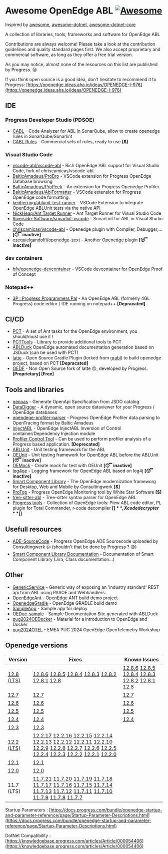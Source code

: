 # Awesome OpenEdge ABL [![Awesome](https://cdn.rawgit.com/sindresorhus/awesome/d7305f38d29fed78fa85652e3a63e154dd8e8829/media/badge.svg)](https://github.com/sindresorhus/awesome)

Inspired by [awesome](https://github.com/sindresorhus/awesome), [awesome-dotnet](https://github.com/quozd/awesome-dotnet), [awesome-dotnet-core](https://github.com/thangchung/awesome-dotnet-core)

A collection of libraries, tools, frameworks and software for OpenEdge ABL

Contributions are always welcome! Please take a look at the contribution guidelines and quality standard pages first.
We also accept proprietary and commercial software, as long as they offer a free trial version.

As you may notice, almost none of the resources on this list are published by Progress. 😢

If you think open source is a good idea, don't hesitate to recommend it to Progress: [https://openedge.ideas.aha.io/ideas/OPENEDGE-I-976](https://openedge.ideas.aha.io/ideas/OPENEDGE-I-976)

## IDE

### Progress Developer Studio (PDSOE)

- [CABL](https://github.com/Riverside-Software/sonar-openedge) - Code Analyzer for ABL in SonarQube, allow to create openedge rules in SonarQube/Sonarlint
- [CABL Rules](https://riverside-software.fr/) - Commercial sets of rules, ready to use **[$]**

### Visual Studio Code

- [vscode-abl/vscode-abl](https://github.com/vscode-abl/vscode-abl) - Rich OpenEdge ABL support for Visual Studio Code, fork of chriscamicas/vscode-abl.
- [BalticAmadeus/ProBro](https://github.com/BalticAmadeus/ProBro) - VSCode extension for Progress OpenEdge Database browsing
- [BalticAmadeus/ProPeek](https://github.com/BalticAmadeus/ProPeek) - An extension for Progress Openedge Profiler.
- [BalticAmadeus/AblFormatter](https://github.com/BalticAmadeus/AblFormatter) - VSCode extension for Progress OpenEdge code formatting.
- [kenherring/ablunit-test-runner](https://github.com/kenherring/ablunit-test-runner) - VSCode Extension to integrate OpenEdge ABLUnit tests via the native API
- [NickHeap/Ant Target Runner](https://github.com/NickHeap/vscode-ant) - Ant Target Runner for Visual Studio Code
- [Riverside-Software/sonarlint-vscode](https://github.com/Riverside-Software/sonarlint-vscode/releases) - SonarLint for ABL in Visual Studio Code
- [chriscamicas/vscode-abl](https://github.com/chriscamicas/vscode-abl) - Openedge plugin with Compiler, Debugger,... **[😴 inactive]**
- [ezequielgandolfi/openedge-zext](https://github.com/ezequielgandolfi/openedge-zext) - Another Openedge plugin **[😴 inactive]**

### dev containers

- [bfv/openedge-devcontainer](https://github.com/bfv/openedge-devcontainer) - VSCode devcontainer for OpenEdge Proof of Concept 

### Notepad++

- [3P : Progress Programmers Pal](http://jcaillon.github.io/3P/) - An OpenEdge ABL (formerly 4GL Progress) code editor / IDE running on notepad++ **[Depracated]**

## CI/CD

- [PCT](https://github.com/Riverside-Software/pct) - A set of Ant tasks for the OpenEdge environment, you should/must use it !
- [PCTTools](https://github.com/clement-brodu/PCTTools) - Library to provide additional tools to PCT 
- [ABLDuck](https://github.com/spazzymoto/ablduck) OpenEdge automated documentation generation based on JSDuck (can be used with PCT)
- [latte](https://github.com/progress/latte) - Open Source Gradle Plugin (forked from [grabl](https://gitlab.com/grabl/grabl)) to build openedge project, based on PCT **[Depracated]**
- [OEDF](https://community.progress.com/s/question/0D54Q00008JWqzR/introducing-openedge-devops-framework-10) - Non Open Source fork of latte 😡, developed by Progress. **[Proprietary] [Free]**

## Tools and libraries

- [genoas](https://community.progress.com/s/question/0D54Q00007qckt1SAA/sample-program-to-generate-an-openapi-spec-file-from-a-catalog-file) - Generate OpenApi Specification from JSDO catalog
- [DataDigger](https://github.com/patrickTingen/DataDigger) - A dynamic, open source dataviewer for your Progress / OpenEdge databases
- [opendege-profiler-parser](https://github.com/BalticAmadeus/opendege-profiler-parser) - Progress OpenEdge Profiler data parsing to OpenTracing format by Baltic Amadeus
- [InjectABL](https://github.com/PeterJudgeZA/InjectABL) - OpenEdge InjectABL Inversion of Control container/Dependency Injection module
- [Profiler Control Tool](https://community.progress.com/s/question/0D54Q00007qbvABSAY/profiler-control-tool) - Can be used to perform profiler analysis of a Progress based application. **[Deprecated]**
- [ABLUnit](https://docs.progress.com/bundle/openedge-developer-studio-olh-117/page/Overview-of-ABLUnit-testing-framework.html) - Unit testing framework for the ABL
- [OEUnit](https://github.com/CameronWills/OEUnit) - Unit testing framework for OpenEdge ABL before the ABLUnit **[😴 inactive]**
- [OEMock](https://github.com/msabbott/OEMock) - Create mock for test with OEUnit **[😴 inactive]**
- [log4oe](https://github.com/msabbott/log4oe) - Logging framework for OpenEdge ABL based on log4j **[😴 inactive]**
- [Smart Component Library](https://www.consultingwerk.com/products/smartcomponent-library) - The OpenEdge modernization frameworg for Desktop, Web and Mobile by Consultingwerk **[$]**
- [ProTop](https://wss.com/progress-openedge-monitoring-with-protop/) - Progress OpenEdge Monitoring tool by White Star Software **[$]**
- [tree-sitter-abl](https://github.com/usagi-coffee/tree-sitter-abl) - Tree-sitter syntax parser for OpenEdge ABL
- [Progress tools](http://progress-tools.x10.mx) - Collection of OpenEdge tools: Piew ABL code editor, PL plugin for Total Commander, r-code decompiler **[$]**, Xcode decrypter **[$]**

## Usefull resources

- [ADE-SourceCode](https://github.com/consultingwerk/ADE-Sourcecode) - Progress OpenEdge ADE Sourcecode uploaded by Consultingwerk 👍 (shouldn't that be done by Progress ? 😩)
- [Smart Component Library Documentation](https://www.consultingwerk.com/support/documentation) - Documentation of Smart Component Library (Jira, Class documentation...)

## Other

- [GenericService](https://gitlab.com/rdroge/genericservice) - Generic way of exposing an 'industry standard' REST api from ABL using PASOE and Webhandlers.
- [OpenEdgeAnt](https://github.com/KiltedKanuck/OpenEdgeAnt) - OpenEdge ANT build demo project
- [OpenedgeGradle](https://github.com/KiltedKanuck/OpenEdgeGradle) - OpenEdge GRADLE build demo
- [SampleApp](https://github.com/KiltedKanuck/SampleApp) - Sample app for deploy
- [OEDoc-sample](https://github.com/clement-brodu/OEdoc-sample) - Sample Documentation Site generated with ABLDuck
- [pug2024OEDocker](https://github.com/lkieffer2002/pug2024OEDocker) - Material for a introduction to OpenEdge and Docker
- [pug2024OTEL](https://github.com/rwdroge/pug2024OTEL) - EMEA PUG 2024 OpenEdge OpenTelemetry Workshop

## Openedge versions

| Version | Fixes | Known Issues |
|---------|------| ----- |
| [12.8 (LTS)](https://docs.progress.com/bundle/openedge-whats-new/page/Whats-New-in-OpenEdge-12.8.html)  | [12.8.6](https://docs.progress.com/bundle/openedge-product-notes/page/Issues-fixed-in-OpenEdge-12.8.6.html) [12.8.5](https://docs.progress.com/bundle/openedge-product-notes/page/Issues-fixed-in-OpenEdge-12.8.5.html) [12.8.4](https://docs.progress.com/bundle/openedge-product-notes/page/Issues-fixed-in-OpenEdge-12.8.4.html) [12.8.3](https://docs.progress.com/bundle/openedge-product-notes/page/Issues-fixed-in-OpenEdge-12.8.3.html) [12.8.2](https://docs.progress.com/bundle/openedge-product-notes/page/Issues-fixed-in-OpenEdge-12.8.2.html) [12.8.1](https://docs.progress.com/bundle/openedge-product-notes/page/Issues-fixed-in-OpenEdge-12.8.1.html) [12.8](https://docs.progress.com/bundle/openedge-product-notes/page/Issues-fixed-in-OpenEdge-12.8.html) | [12.8.6](https://docs.progress.com/en-US/bundle/openedge-product-notes/page/Known-issues-in-OpenEdge-12.8.6.html) [12.8.5](https://docs.progress.com/en-US/bundle/openedge-product-notes/page/Known-issues-in-OpenEdge-12.8.5.html) [12.8.4](https://docs.progress.com/en-US/bundle/openedge-product-notes/page/Known-issues-in-OpenEdge-12.8.4.html) [12.8.3](https://docs.progress.com/en-US/bundle/openedge-product-notes/page/Known-issues-in-OpenEdge-12.8.3.html) [12.8.2](https://docs.progress.com/en-US/bundle/openedge-product-notes/page/Known-issues-in-OpenEdge-12.8.2.html) [12.8.1](https://docs.progress.com/en-US/bundle/openedge-product-notes/page/Known-issues-in-OpenEdge-12.8.1.html) [12.8](https://docs.progress.com/en-US/bundle/openedge-product-notes/page/Known-issues-in-OpenEdge-12.8.html) |
| [12.7](https://docs.progress.com/bundle/openedge-whats-new/page/Whats-New-in-OpenEdge-12.7.html)  | [12.7](https://docs.progress.com/bundle/openedge-product-notes/page/Issues-fixed-in-OpenEdge-12.7.html) | [12.7](https://docs.progress.com/en-US/bundle/openedge-product-notes/page/Known-issues-in-OpenEdge-12.7.html) |
| [12.6](https://docs.progress.com/bundle/openedge-whats-new/page/Whats-New-in-OpenEdge-12.6.html)  | [12.6](https://docs.progress.com/bundle/openedge-product-notes/page/Issues-fixed-in-OpenEdge-12.6.html) | [12.6](https://docs.progress.com/en-US/bundle/openedge-product-notes/page/Known-issues-in-OpenEdge-12.6.html) |
| [12.5](https://docs.progress.com/bundle/openedge-whats-new/page/Whats-New-in-OpenEdge-12.5.html)  | [12.5](https://docs.progress.com/bundle/openedge-product-notes/page/Issues-fixed-in-OpenEdge-12.5.html) | [12.5](https://docs.progress.com/en-US/bundle/openedge-product-notes/page/Known-issues-in-OpenEdge-12.5.html) |
| [12.4](https://docs.progress.com/bundle/openedge-whats-new/page/Whats-New-in-OpenEdge-12.4.html)  | [12.4](https://docs.progress.com/bundle/openedge-product-notes/page/Issues-fixed-in-OpenEdge-12.4.html) | [12.4](https://docs.progress.com/en-US/bundle/openedge-product-notes/page/Known-issues-in-OpenEdge-12.4.html) |
| [12.3](https://docs.progress.com/bundle/openedge-whats-new/page/Whats-New-in-OpenEdge-12.3.html)  | [12.3](https://docs.progress.com/bundle/openedge-product-notes/page/Issues-fixed-in-OpenEdge-12.4.html) | |
| [12.2 (LTS)](https://docs.progress.com/bundle/openedge-whats-new/page/Whats-New-in-OpenEdge-12.2.html) | [12.2.17](https://docs.progress.com/bundle/openedge-product-notes/page/Issues-fixed-in-OpenEdge-12.2.17.html) [12.2.16](https://docs.progress.com/bundle/openedge-product-notes/page/Issues-fixed-in-OpenEdge-12.2.16.html) [12.2.15](https://docs.progress.com/bundle/openedge-product-notes/page/Issues-fixed-in-OpenEdge-12.2.15.html) [12.2.14](https://docs.progress.com/bundle/openedge-product-notes/page/Issues-fixed-in-OpenEdge-12.2.14.html) [12.2.13](https://docs.progress.com/bundle/openedge-product-notes/page/Issues-fixed-in-OpenEdge-12.2.13.html) [12.2.12](https://docs.progress.com/bundle/openedge-product-notes/page/Issues-fixed-in-OpenEdge-12.2.12.html) [12.2.11](https://docs.progress.com/bundle/openedge-product-notes/page/Issues-fixed-in-OpenEdge-12.2.11.html) [12.2.10](https://docs.progress.com/bundle/openedge-product-notes/page/Issues-fixed-in-OpenEdge-12.2.10.html) [12.2.9](https://docs.progress.com/bundle/openedge-product-notes/page/Issues-fixed-in-OpenEdge-12.2.9.html) [12.2.8](https://docs.progress.com/bundle/openedge-product-notes/page/Issues-fixed-in-OpenEdge-12.2.8.html) [12.2.7](https://docs.progress.com/bundle/openedge-product-notes/page/Issues-fixed-in-OpenEdge-12.2.7.html) [12.2.6](https://docs.progress.com/bundle/openedge-product-notes/page/Issues-fixed-in-OpenEdge-12.2.6.html) [12.2.5](https://docs.progress.com/bundle/openedge-product-notes/page/Issues-fixed-in-OpenEdge-12.2.5.html) [12.2.4](https://docs.progress.com/bundle/openedge-product-notes/page/Issues-fixed-in-OpenEdge-12.2.4.html) [12.2.3](https://docs.progress.com/bundle/openedge-product-notes/page/Issues-fixed-in-OpenEdge-12.2.3.html) [12.2.2](https://docs.progress.com/bundle/openedge-product-notes/page/Issues-fixed-in-OpenEdge-12.2.02.html) [12.2.1](https://docs.progress.com/bundle/openedge-product-notes/page/Issues-fixed-in-OpenEdge-12.2.1.html) [12.2.0](https://docs.progress.com/bundle/openedge-product-notes/page/Issues-fixed-in-OpenEdge-12.2.html) |  |
| [12.1](https://docs.progress.com/bundle/openedge-whats-new/page/Whats-New-in-OpenEdge-12.1.html) | [12.1](https://docs.progress.com/bundle/openedge-product-notes/page/Issues-fixed-in-OpenEdge-12.1.html) |  |
| [12.0](https://docs.progress.com/bundle/openedge-whats-new/page/Whats-New-in-OpenEdge-12.0.html) | [12.0](https://docs.progress.com/bundle/openedge-product-notes/page/Issues-fixed-in-OpenEdge-12.0.html) |  |
| 11.7 (LTS) | [11.7.21](https://docs.progress.com/bundle/openedge-product-notes/page/Issues-fixed-in-OpenEdge-11.7.21.html) [11.7.20](https://docs.progress.com/bundle/openedge-product-notes/page/Issues-fixed-in-OpenEdge-11.7.20.html) [11.7.19](https://docs.progress.com/bundle/openedge-product-notes/page/Issues-fixed-in-OpenEdge-11.7.19.html) [11.7.18](https://docs.progress.com/bundle/openedge-product-notes/page/Issues-fixed-in-OpenEdge-11.7.18.html) [11.7.17](https://docs.progress.com/bundle/openedge-product-notes/page/Issues-fixed-in-OpenEdge-11.7.17.html) [11.7.16](https://docs.progress.com/bundle/openedge-product-notes/page/Issues-fixed-in-OpenEdge-11.7.16.html) [11.7.15](https://docs.progress.com/bundle/openedge-product-notes/page/Issues-fixed-in-OpenEdge-11.7.15.html) [11.7.14](https://docs.progress.com/bundle/openedge-product-notes/page/Issues-fixed-in-OpenEdge-11.7.14.html) [11.7.13](https://docs.progress.com/bundle/openedge-product-notes/page/Issues-fixed-in-OpenEdge-11.7.12.html) [11.7.12](https://docs.progress.com/bundle/openedge-product-notes/page/Issues-fixed-in-OpenEdge-11.7.13.html) [11.7.11](https://docs.progress.com/bundle/openedge-product-notes/page/Issues-fixed-in-OpenEdge-11.7.11.html) [11.7.10](https://docs.progress.com/bundle/openedge-product-notes/page/Issues-fixed-in-OpenEdge-11.7.10.html) [11.7.9](https://docs.progress.com/bundle/openedge-product-notes/page/Issues-fixed-in-OpenEdge-11.7.9.html) [11.7.8](https://docs.progress.com/bundle/openedge-product-notes/page/Issues-fixed-in-OpenEdge-11.7.8.html) [11.7.7](https://docs.progress.com/bundle/openedge-product-notes/page/Issues-fixed-in-OpenEdge-11.7.7.html) |  |


Startup Parameters : [https://docs.progress.com/bundle/openedge-startup-and-parameter-reference/page/Startup-Parameter-Descriptions.html](https://docs.progress.com/bundle/openedge-startup-and-parameter-reference/page/Startup-Parameter-Descriptions.html)

DotNet Compatibility : [https://knowledgebase.progress.com/articles/Article/000054406](https://knowledgebase.progress.com/articles/Article/000054406)
